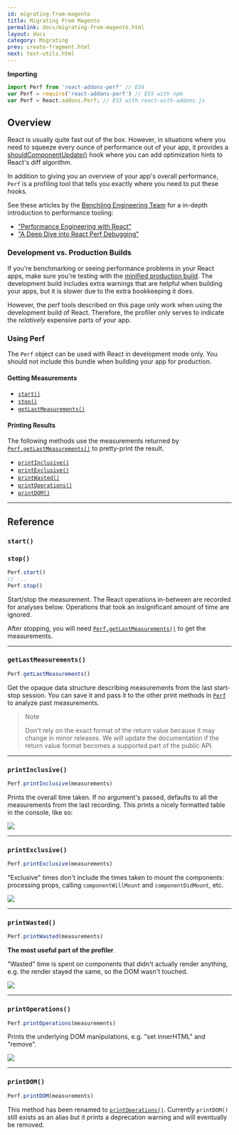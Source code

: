 ```yaml
---
id: migrating-from-magento
title: Migrating From Magento
permalink: docs/migrating-from-magento.html
layout: docs
category: Migrating
prev: create-fragment.html
next: test-utils.html
---
```


**Importing**

```javascript
import Perf from 'react-addons-perf' // ES6
var Perf = require('react-addons-perf') // ES5 with npm
var Perf = React.addons.Perf; // ES5 with react-with-addons.js
```


## Overview

React is usually quite fast out of the box. However, in situations where you need to squeeze every ounce of performance out of your app, it provides a [shouldComponentUpdate()](/react/docs/react-component.html#shouldcomponentupdate) hook where you can add optimization hints to React's diff algorithm.

In addition to giving you an overview of your app's overall performance, `Perf` is a profiling tool that tells you exactly where you need to put these hooks.

See these articles by the [Benchling Engineering Team](http://benchling.engineering) for a in-depth introduction to performance tooling:

 - ["Performance Engineering with React"](http://benchling.engineering/performance-engineering-with-react/)
 - ["A Deep Dive into React Perf Debugging"](http://benchling.engineering/deep-dive-react-perf-debugging/)

### Development vs. Production Builds

If you're benchmarking or seeing performance problems in your React apps, make sure you're testing with the [minified production build](/react/downloads.html). The development build includes extra warnings that are helpful when building your apps, but it is slower due to the extra bookkeeping it does.

However, the perf tools described on this page only work when using the development build of React. Therefore, the profiler only serves to indicate the _relatively_ expensive parts of your app.

### Using Perf

The `Perf` object can be used with React in development mode only. You should not include this bundle when building your app for production.

#### Getting Measurements

 - [`start()`](#start)
 - [`stop()`](#stop)
 - [`getLastMeasurements()`](#getlastmeasurements)

#### Printing Results

The following methods use the measurements returned by [`Perf.getLastMeasurements()`](#getlastmeasurements) to pretty-print the result.

 - [`printInclusive()`](#printinclusive)
 - [`printExclusive()`](#printexclusive)
 - [`printWasted()`](#printwasted)
 - [`printOperations()`](#printoperations)
 - [`printDOM()`](#printdom)

* * *

## Reference

### `start()`
### `stop()`

```javascript
Perf.start()
// ...
Perf.stop()
```

Start/stop the measurement. The React operations in-between are recorded for analyses below. Operations that took an insignificant amount of time are ignored.

After stopping, you will need [`Perf.getLastMeasurements()`](#getlastmeasurements) to get the measurements.

* * *

### `getLastMeasurements()`

```javascript
Perf.getLastMeasurements()
```

Get the opaque data structure describing measurements from the last start-stop session. You can save it and pass it to the other print methods in [`Perf`](#printing-results) to analyze past measurements.

> Note
>
> Don't rely on the exact format of the return value because it may change in minor releases. We will update the documentation if the return value format becomes a supported part of the public API.

* * *

### `printInclusive()`

```javascript
Perf.printInclusive(measurements)
```

Prints the overall time taken. If no argument's passed, defaults to all the measurements from the last recording. This prints a nicely formatted table in the console, like so:

![](/react/img/docs/perf-inclusive.png)

* * *

### `printExclusive()`

```javascript
Perf.printExclusive(measurements)
```

"Exclusive" times don't include the times taken to mount the components: processing props, calling `componentWillMount` and `componentDidMount`, etc.

![](/react/img/docs/perf-exclusive.png)

* * *

### `printWasted()`

```javascript
Perf.printWasted(measurements)
```

**The most useful part of the profiler**.

"Wasted" time is spent on components that didn't actually render anything, e.g. the render stayed the same, so the DOM wasn't touched.

![](/react/img/docs/perf-wasted.png)

* * *

### `printOperations()`

```javascript
Perf.printOperations(measurements)
```

Prints the underlying DOM manipulations, e.g. "set innerHTML" and "remove".

![](/react/img/docs/perf-dom.png)

* * *

### `printDOM()`

```javascript
Perf.printDOM(measurements)
```

This method has been renamed to [`printOperations()`](#printoperations). Currently `printDOM()` still exists as an alias but it prints a deprecation warning and will eventually be removed.
